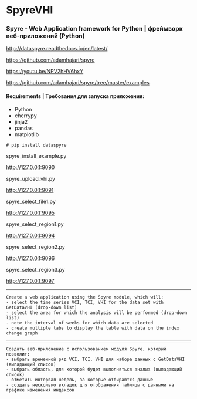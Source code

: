 # SpyreVHI
### Spyre - Web Application framework for Python | фреймворк веб-приложений (Python)

 http://dataspyre.readthedocs.io/en/latest/
 
 https://github.com/adamhajari/spyre
 
 https://youtu.be/NPV2hHV6hxY
 
 https://github.com/adamhajari/spyre/tree/master/examples
 

#### Requirements | Требования для запуска приложения:

* Python
* cherrypy
* jinja2
* pandas
* matplotlib

```
# pip install dataspyre
```
spyre_install_example.py

 http://127.0.0.1:9090
 
 
spyre_upload_vhi.py

http://127.0.0.1:9091
 
 
spyre_select_file1.py

http://127.0.0.1:9095


spyre_select_region1.py

http://127.0.0.1:9094


spyre_select_region2.py

http://127.0.0.1:9096


spyre_select_region3.py

http://127.0.0.1:9097



------
 
    Create a web application using the Spyre module, which will:
    - select the time series VCI, TCI, VHI for the data set with GetDataVHI (drop-down list)
    - select the area for which the analysis will be performed (drop-down list)
    - note the interval of weeks for which data are selected
    - create multiple tabs to display the table with data on the index change graph
    

------
 
 
    Создать веб-приложение с использованием модуля Spyre, который позволит:
    - выбрать временной ряд VCI, TCI, VHI для набора данных с GetDataVHI (выпадающий список)
    - выбрать область, для которой будет выполняться анализ (выпадающий список)
    - отметить интервал недель, за которые отбираются данные
    - создать несколько вкладок для отображения таблицы с данными на графике изменения индексов
